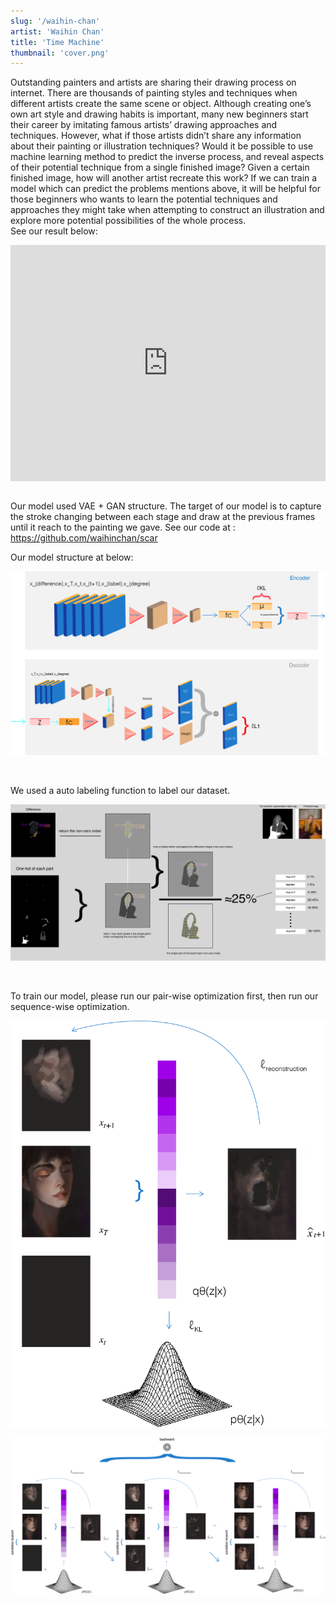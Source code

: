 ```yaml
---
slug: '/waihin-chan'
artist: 'Waihin Chan'
title: 'Time Machine'
thumbnail: 'cover.png'
---
```


Outstanding painters and artists are sharing their drawing process on internet. There are thousands of painting styles and techniques when different artists create the same scene or object. Although creating one’s own art style and drawing habits is important, many new beginners start their career by imitating famous artists’ drawing approaches and techniques. However, what if those artists didn’t share any information about their painting or illustration techniques?  Would it be possible to use machine learning method to predict the inverse process, and reveal aspects of their potential technique from a single finished image? Given a certain finished image, how will another artist recreate this work? If we can train a model which can predict the problems mentions above, it will be helpful for those beginners who wants to learn the potential techniques and approaches they might take when attempting to construct an illustration and explore more potential possibilities of the whole process.
<br />
See our result below:
<br />



<div style="padding:75% 0 0 0;position:relative;"><iframe src="https://player.vimeo.com/video/484815033" style="position:absolute;top:0;left:0;width:100%;height:100%;" frameborder="0" allow="autoplay; fullscreen" allowfullscreen></iframe></div><script src="https://player.vimeo.com/api/player.js"></script>

<br />

Our model used VAE + GAN structure. The target of our model is to capture the stroke changing between each stage and draw at the previous frames until it reach to the painting we gave.
See our code at : https://github.com/waihinchan/scar

Our model structure at below:

![model structure](model_structure.png)

<br />

We used a auto labeling function to label our dataset.

![auto labeling function](degree.png)

<br />



To train our model, please  run our pair-wise optimization first, then run our sequence-wise optimization.

![pair-wise](pairwiseoptimization.png)

![sequence-wise](optimization.png)

